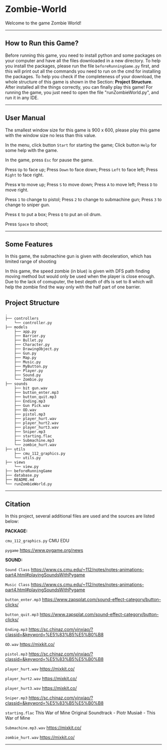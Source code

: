 # Zombie-World

Welcome to the game Zombie World!

***

## How to Run this Game?
Before running this game, you need to install python and some packages on your computer and have all the files downloaded in a new directory. 
To help you install the packages, please run the file <code>beforeRunningGame.py</code> first, and this will print out
all the commands you need to run on the cmd for installing the packages.
To help you check if the completeness of your download, the whole structure of this game is shown in the Section: **Project Structure**. 
After installed all the things correctly, you can finally play this game! 
For running the game, you just need to open the file "runZombieWorld.py", and run it in any IDE.

***

## User Manual
The smallest window size for this game is 900 x 600, please play this game with the window size no less than this value.

In the menu, click button <code>Start</code> for starting the game;
Click button <code>Help</code> for some help with the game.

In the game, press <code>Esc</code> for pause the game.

Press <code>Up</code> to face up;
Press <code>Down</code> to face down;
Press <code>Left</code> to face left;
Press <code>Right</code> to face right.

Press <code>W</code> to move up;
Press <code>S</code> to move down;
Press <code>A</code> to move left;
Press <code>D</code> to move right.

Press <code>1</code> to change to pistol;
Press <code>2</code> to change to submachine gun;
Press <code>3</code> to change to sniper gun.

Press <code>E</code> to put a box;
Press <code>Q</code> to put an oil drum.

Press <code>Space</code> to shoot;

***

## Some Features

In this game, the submachine gun is given with deceleration, which has limited range of shooting

In this game, the speed zombie (in blue) is given with DFS path finding moving method but would only be used when the 
player is close enough. Due to the lack of comuputer, the best depth of dfs is set to 8 which will help the zombie find
the way only with the half part of one barrier.

## Project Structure

```console
.
├── controllers
    └── controller.py
├── models
    ├── app.py
    ├── Barrier.py
    ├── Bullet.py
    ├── Character.py
    ├── DrawingObject.py
    ├── Gun.py
    ├── Map.py
    ├── Music.py
    ├── MyButton.py
    ├── Player.py
    ├── Sound.py
    └── Zombie.py
├── sounds
    ├── bit gun.wav
    ├── button_enter.mp3
    ├── button_quit.mp3
    ├── Ending.mp3
    ├── Gun Pick.wav
    ├── OD.wav
    ├── pistol.mp3
    ├── player_hurt.wav
    ├── player_hurt2.wav
    ├── player_hurt3.wav
    ├── Sniper.mp3
    ├── starting.flac
    ├── Submachine.mp3
    └── zombie_hurt.wav
├── utils
    ├── cmu_112_graphics.py
    └── utils.py
├── views
    └── view.py
├── beforeRunningGame
├── database.py
├── README.md
└── runZombieWorld.py
```

***
## Citation

In this project, several additional files are used and the sources are listed below:

**PACKAGE:**

<code>cmu_112_graphics.py</code> CMU EDU

<code>pygame</code> https://www.pygame.org/news

**SOUND:**

<code>Sound Class</code> https://www.cs.cmu.edu/~112/notes/notes-animations-part4.html#playingSoundsWithPygame

<code>Music Class</code> https://www.cs.cmu.edu/~112/notes/notes-animations-part4.html#playingSoundsWithPygame

<code>button_enter.mp3</code> https://www.zapsplat.com/sound-effect-category/button-clicks/

<code>button_quit.mp3</code> https://www.zapsplat.com/sound-effect-category/button-clicks/

<code>Ending.mp3</code> https://sc.chinaz.com/yinxiao/?classid=&keyword=%E5%83%B5%E5%B0%B8

<code>OD.wav</code> https://mixkit.co/

<code>pistol.mp3</code> https://sc.chinaz.com/yinxiao/?classid=&keyword=%E5%83%B5%E5%B0%B8

<code>player_hurt.wav</code> https://mixkit.co/

<code>player_hurt2.wav</code> https://mixkit.co/

<code>player_hurt3.wav</code> https://mixkit.co/

<code>Sniper.mp3</code> https://sc.chinaz.com/yinxiao/?classid=&keyword=%E5%83%B5%E5%B0%B8

<code>starting.flac</code> This War of Mine Original Soundtrack - Piotr Musiaê - This War of Mine

<code>Submachine.mp3.wav</code> https://mixkit.co/

<code>zombie_hurt.wav</code> https://mixkit.co/

***
